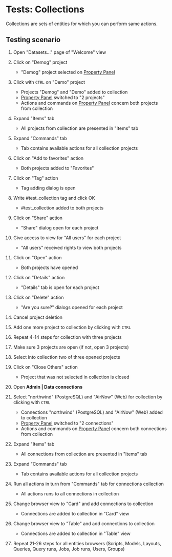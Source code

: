 <!-- TITLE: Tests: Collections -->
<!-- SUBTITLE: -->

# Tests: Collections

Collections are sets of entities for which you can perform same actions.

## Testing scenario

1. Open "Datasets..." page of "Welcome" view

1. Click on "Demog" project
   * "Demog" project selected on [Property Panel](../overview/navigation.md#properties)
     
1. Click with ```CTRL``` on "Demo" project
   * Projects "Demog" and "Demo" added to collection
   * [Property Panel](../overview/navigation.md#properties) switched to "2 projects"
   * Actions and commands on [Property Panel](../overview/navigation.md#properties) concern both projects from collection
   
1. Expand "Items" tab
   * All projects from collection are presented in "Items" tab
   
1. Expand "Commands" tab
   * Tab contains available actions for all collection projects
   
1. Click on "Add to favorites" action
   * Both projects added to "Favorites"

1. Click on "Tag" action
   * Tag adding dialog is open
      
1. Write \#test_collection tag and click OK
   * \#test_collection added to both projects
   
1. Click on "Share" action
   * "Share" dialog open for each project
   
1. Give access to view for "All users" for each project
   * "All users" received rights to view both projects

1. Click on "Open" action
   * Both projects have opened
   
1. Click on "Details" action
   * "Details" tab is open for each project
   
1. Click on "Delete" action
   * "Are you sure?" dialogs opened for each project
   
1. Cancel project deletion    

1. Add one more project to collection by clicking with ```CTRL```

1. Repeat 4-14 steps for collection with three projects

1. Make sure 3 projects are open (if not, open 3 projects)

1. Select into collection two of three opened projects

1. Click on "Close Others" action
   * Project that was not selected in collection is closed
   
1. Open **Admin | Data connections**

1. Select "northwind" (PostgreSQL) and "AirNow" (Web) for collection by clicking with ```CTRL```
   * Connections "northwind" (PostgreSQL) and "AirNow" (Web) added to collection
   * [Property Panel](../overview/navigation.md#properties) switched to "2 connections"
   * Actions and commands on [Property Panel](../overview/navigation.md#properties) concern both connections from collection
   
1. Expand "Items" tab
   * All connections from collection are presented in "Items" tab
   
1. Expand "Commands" tab
   * Tab contains available actions for all collection projects
   
1. Run all actions in turn from "Commands" tab for connections collection 
   * All actions runs to all connections in collection
   
1. Change browser view to "Card" and add connections to collection 
   * Connections are added to collection in "Card" view

1. Change browser view to "Table" and add connections to collection 
   * Connections are added to collection in "Table" view

1. Repeat 21-26 steps for all entities browsers (Scripts, Models, Layouts, Queries, Query runs, Jobs, Job runs, Users, Groups)
